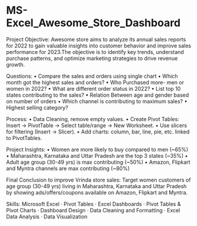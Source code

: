 # MS-Excel_Awesome_Store_Dashboard
Project Objective: 
Awesome store aims to analyze its annual sales reports for 2022 to gain valuable insights into customer behavior and improve sales performance for 2023.The objective is to identify key trends, understand purchase patterns, and optimize marketing strategies to drive revenue growth.

Questions:
• Compare the sales and orders using single chart
• Which month got the highest sales and orders?
• Who Purchased more- men or women in 2022?
• What are different order status in 2022?
• List top 10 states contributing to the sales?
• Relation Between age and gender based on number of orders
• Which channel is contributing to maximum sales?
• Highest selling category?

Process:
• Data Cleaning, remove empty values.
• Create Pivot Tables: Insert → PivotTable → Select table/range → New Worksheet.
• Use slicers for filtering (Insert → Slicer).
• Add charts: column, bar, line, pie, etc. linked to PivotTables.

Project Insights:
• Women are more likely to buy compared to men (~65%)
• Maharashtra, Karnataka and Uttar Pradesh are the top 3 states (~35%)
• Adult age group (30-49 yrs) is max contributing (~50%)
• Amazon, Flipkart and Myntra channels are max contributing (~80%)

Final Conclusion to improve Vrinda store sales:
Target women customers of age group (30-49 yrs) living in Maharashtra, Karnataka and Uttar Pradesh by showing ads/offers/coupons available on Amazon, Flipkart and Myntra.

Skills: Microsoft Excel · Pivot Tables · Excel Dashboards · Pivot Tables & Pivot Charts · Dashboard Design · Data Cleaning and Formatting · Excel Data Analysis · Data Visualization
